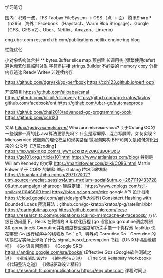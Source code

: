 学习笔记

国内：积累一波，TFS Taobao FileSystem -> OSS  （点 -> 面） 腾讯SharpP（h265）
海外：Facebook （Haystack、Warm Blob Strogage）、Google （GFS、GFS v2）、Uber、Netflix、Amazon、Linkerin）



eng.uber.com
research.fb.com/publications
netflix enginering blog

性能优化


小对象结构体合并 **
bytes.Buffer
slice map 预创建
长调用栈 (频繁使用defer)
避免频繁创建临时对象
字符串拼接 strings.Builder
不必要的 memory copy
分析内存逃逸
Readv Writev 非连续内存

https://github.com/dgryski/go-perfbook
https://cch123.github.io/perf_opt/

开源项目
https://github.com/alibaba/canal
https://github.com/bilibili/discovery
https://github.com/go-kratos/kratos
github.com/facebook/ent
https://github.com/uber-go/automaxprocs

https://github.com/chai2010/advanced-go-programming-book
https://github.com/cch123

文章
https://gobyexample.com/
What are microservices?
关于Golang GC的一些误解--真的比Java算法更领先吗？
什么是写屏障、混合写屏障，如何实现？
Microservice 微服务的理论模型和现实路径
微服务架构 BFF和网关是如何演化出来的 
公众号【迈莫coding】https://mp.weixin.qq.com/s/jywYEckHzVj20K0uQ0PQdQ
https://go101.org/article/101.html
https://www.ardanlabs.com/blog/   特别是 William Kennedy 的文章
https://martinfowler.com/bliki/CQRS.html  Martin Folwer 关于 CQRS 的解释
图示 Golang 垃圾回收机制 https://zhuanlan.zhihu.com/p/297177002?utm_source=wechat_session&utm_medium=social&utm_oi=26711194337280&utm_campaign=shareopn
康威定律： https://www.cnblogs.com/still-smile/p/11646609.html
https://blog.golang.org/wire
google API 设计指南 https://cloud.google.com/apis/design(毛大推荐)
Consistent Hashing with Bounded Loads
限流算法：github.com/go-kratos/kratos/pkg/ratelimit/bbr
https://roaringbitmap.org/
https://github.com/intercom/lease
https://research.fb.com/publications/scaling-memcache-at-facebook/
万亿级日访问量下，Redis 在微博的 9 年优化历程
[go 语言]go goroutine调度机制 && goroutine池
Goroutine并发调度模型深度解析之手撸一个协程池
fasthttp 快在哪里 
Go 运行程序中的线程数 
Go：g0，特殊的 Goroutine
Go：Goroutine 的切换过程实际上涉及了什么 
signal_based_preemption
书籍
《UNIX环境高级编程》
《Go 语言问题集》
《Google SRE》 https://landing.google.com/sre/books/
《Effective Go》
《Google软件测试之道》
《领域驱动设计》
《架构整洁之道》
《The Site Reliability Workbook》
《代码整洁之道》
《领域驱动设计精粹》
https://research.fb.com/publications/
https://eng.uber.com
课程时间点